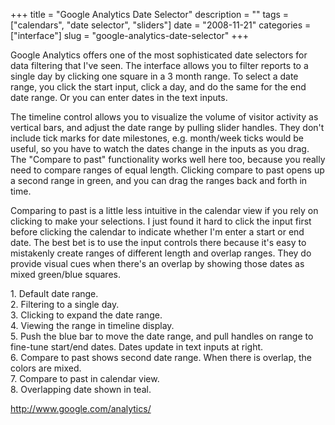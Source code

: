 +++
title = "Google Analytics Date Selector"
description = ""
tags = ["calendars", "date selector", "sliders"]
date = "2008-11-21"
categories = ["interface"]
slug = "google-analytics-date-selector"
+++


<p>Google Analytics offers one of the most sophisticated date selectors for data filtering that I've seen. The interface allows you to filter reports to a single day by clicking one square in a 3 month range. To select a date range, you click the start input, click a day, and do the same for the end date range. Or you can enter dates in the text inputs.</p>
<p>The timeline control allows you to visualize the volume of visitor activity as vertical bars, and adjust the date range by pulling slider handles. They don't include tick marks for date milestones, e.g. month/week ticks would be useful, so you have to watch the dates change in the inputs as you drag. The "Compare to past" functionality works well here too, because you really need to compare ranges of equal length. Clicking compare to past opens up a second range in green, and you can drag the ranges back and forth in time.</p>
<p>Comparing to past is a little less intuitive in the calendar view if you rely on clicking to make your selections. I just found it hard to click the input first before clicking the calendar to indicate whether I'm enter a start or end date. The best bet is to use the input controls there because it's easy to mistakenly create ranges of different length and overlap ranges. They do provide visual cues when there's an overlap by showing those dates as mixed green/blue squares.</p>
<div id="screens-full" class="clear"><div class="caption">1. Default date range.</div><div class="fullimg clear"><a href="http://media.konigi.com/interface/google-analytics-date-selector-1.png" class="group" rel="group" title="1. Default date range."><img src="http://media.konigi.com/interface/google-analytics-date-selector-1.png" alt="" class="img-responsive"></a></div></div><div id="screens-full" class="clear"><div class="caption">2. Filtering to a single day.</div><div class="fullimg clear"><a href="http://media.konigi.com/interface/google-analytics-date-selector-2.png" class="group" rel="group" title="2. Filtering to a single day."><img src="http://media.konigi.com/interface/google-analytics-date-selector-2.png" alt="" class="img-responsive"></a></div></div><div id="screens-full" class="clear"><div class="caption">3. Clicking to expand the date range.</div><div class="fullimg clear"><a href="http://media.konigi.com/interface/google-analytics-date-selector-3.png" class="group" rel="group" title="3. Clicking to expand the date range."><img src="http://media.konigi.com/interface/google-analytics-date-selector-3.png" alt="" class="img-responsive"></a></div></div><div id="screens-full" class="clear"><div class="caption">4. Viewing the range in timeline display.</div><div class="fullimg clear"><a href="http://media.konigi.com/interface/google-analytics-date-selector-4.png" class="group" rel="group" title="4. Viewing the range in timeline display."><img src="http://media.konigi.com/interface/google-analytics-date-selector-4.png" alt="" class="img-responsive"></a></div></div><div id="screens-full" class="clear"><div class="caption">5. Push the blue bar to move the date range, and pull handles on range to fine-tune start/end dates. Dates update in text inputs at right.</div><div class="fullimg clear"><a href="http://media.konigi.com/interface/google-analytics-date-selector-5.png" class="group" rel="group" title="5. Push the blue bar to move the date range, and pull handles on range to fine-tune start/end dates...."><img src="http://media.konigi.com/interface/google-analytics-date-selector-5.png" alt="" class="img-responsive"></a></div></div><div id="screens-full" class="clear"><div class="caption">6. Compare to past shows second date range. When there is overlap, the colors are mixed.</div><div class="fullimg clear"><a href="http://media.konigi.com/interface/google-analytics-date-selector-6.png" class="group" rel="group" title="6. Compare to past shows second date range. When there is overlap, the colors are mixed."><img src="http://media.konigi.com/interface/google-analytics-date-selector-6.png" alt="" class="img-responsive"></a></div></div><div id="screens-full" class="clear"><div class="caption">7. Compare to past in calendar view.</div><div class="fullimg clear"><a href="http://media.konigi.com/interface/google-analytics-date-selector-7.png" class="group" rel="group" title="7. Compare to past in calendar view."><img src="http://media.konigi.com/interface/google-analytics-date-selector-7.png" alt="" class="img-responsive"></a></div></div><div id="screens-full" class="clear"><div class="caption">8. Overlapping date shown in teal.</div><div class="fullimg clear"><a href="http://media.konigi.com/interface/google-analytics-date-selector-8.png" class="group" rel="group" title="8. Overlapping date shown in teal."><img src="http://media.konigi.com/interface/google-analytics-date-selector-8.png" alt="" class="img-responsive"></a></div></div>        
<p><a href="http://www.google.com/analytics/">http://www.google.com/analytics/</a></p>

